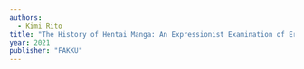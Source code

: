 ```yaml
---
authors:
  - Kimi Rito
title: "The History of Hentai Manga: An Expressionist Examination of EroManga"
year: 2021
publisher: "FAKKU"
---
```

